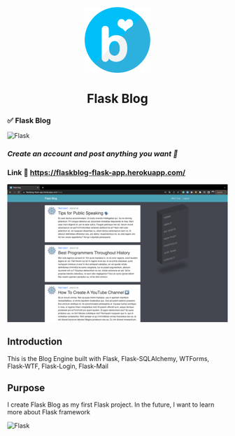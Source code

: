 <div align='center'>
<img src='./flaskBlog/static/favicon.ico' width='150px' height='150px'/>
</div>
<div align='center'>
<h1> Flask Blog </h1>
</div>

### ✅ Flask Blog
![Flask](https://img.shields.io/badge/Flask-000000?style=for-the-badge&logo=flask&logoColor=white)

### _Create an account and post anything you want 📣_

### Link :link: https://flaskblog-flask-app.herokuapp.com/

<img src="./flaskBlog/static/demo.png">

## Introduction

This is the Blog Engine built with Flask, Flask-SQLAlchemy, WTForms, Flask-WTF, Flask-Login, Flask-Mail

## Purpose

I create Flask Blog as my first Flask project. 
In the future, I want to learn more about Flask framework 

![Flask](https://img.shields.io/badge/Flask-000000?style=for-the-badge&logo=flask&logoColor=white)
